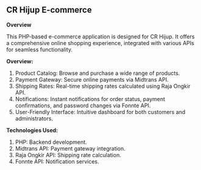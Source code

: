 ## **CR Hijup E-commerce**

**Overview**

This PHP-based e-commerce application is designed for CR Hijup. It offers a comprehensive online shopping experience, integrated with various APIs for seamless functionality.

**Overview:**
1. Product Catalog: Browse and purchase a wide range of products.
2. Payment Gateway: Secure online payments via Midtrans API.
3. Shipping Rates: Real-time shipping rates calculated using Raja Ongkir API.
4. Notifications: Instant notifications for order status, payment confirmations, and password changes via Fonnte API.
5. User-Friendly Interface: Intuitive dashboard for both customers and administrators.

**Technologies Used:**
1. PHP: Backend development.
2. Midtrans API: Payment gateway integration.
3. Raja Ongkir API: Shipping rate calculation.
4. Fonnte API: Notification services.

